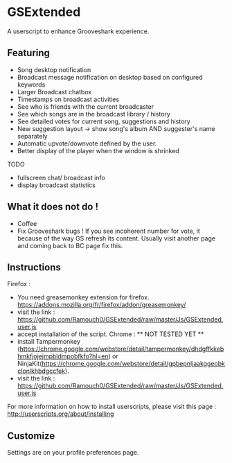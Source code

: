 GSExtended
==========

A userscript to enhance Grooveshark experience.

Featuring
---------

* Song desktop notification
* Broadcast message notification on desktop based on configured keywords
* Larger Broadcast chatbox
* Timestamps on broadcast activities
* See who is friends with the current broadcaster
* See which songs are in the broadcast library / history
* See detailed votes for current song, suggestions and history
* New suggestion layout -> show song's album AND suggester's name separately
* Automatic upvote/downvote defined by the user.
* Better display of the player when the window is shrinked

TODO
- fullscreen chat/ broadcast info 
- display broadcast statistics

What it does not do !
---------------------
* Coffee
* Fix Grooveshark bugs ! If you see incoherent number for vote, it because of the way GS refresh its content. 
	Usually visit another page and coming back to BC page fix this.

Instructions
------------

Firefox :
- You need greasemonkey extension for firefox. https://addons.mozilla.org/fr/firefox/addon/greasemonkey/
- visit the link : https://github.com/Ramouch0/GSExtended/raw/master/Js/GSExtended.user.js
- accept installation of the script.
Chrome :
** NOT TESTED YET **
- install Tampermonkey (https://chrome.google.com/webstore/detail/tampermonkey/dhdgffkkebhmkfjojejmpbldmpobfkfo?hl=en) 
	or NinjaKit(https://chrome.google.com/webstore/detail/gpbepnljaakggeobkclonlkhbdgccfek).
- visit the link : https://github.com/Ramouch0/GSExtended/raw/master/Js/GSExtended.user.js

For more information on how to install userscripts, please visit this page : http://userscripts.org/about/installing


Customize
---------

Settings are on your profile preferences page.

